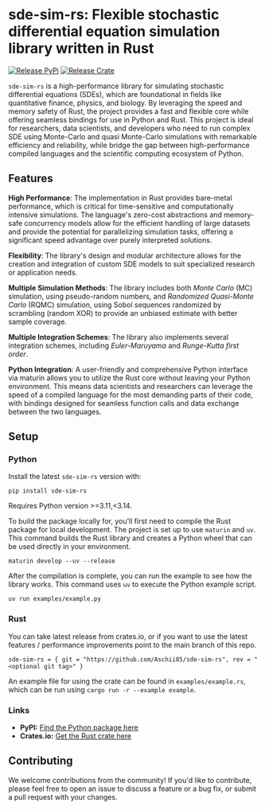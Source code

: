 # sde-sim-rs: Flexible stochastic differential equation simulation library written in Rust

[![Release PyPi](https://github.com/Aschii85/sde-sim-rs/actions/workflows/Release%20PyPi.yml/badge.svg)](https://github.com/Aschii85/sde-sim-rs/actions/workflows/Release%20PyPi.yml) [![Release Crate](https://github.com/Aschii85/sde-sim-rs/actions/workflows/Release%20Crates.yml/badge.svg)](https://github.com/Aschii85/sde-sim-rs/actions/workflows/Release%20Crates.yml)

`sde-sim-rs` is a high-performance library for simulating stochastic differential equations (SDEs), which are foundational in fields like quantitative finance, physics, and biology. By leveraging the speed and memory safety of Rust, the project provides a fast and flexible core while offering seamless bindings for use in Python and Rust. This project is ideal for researchers, data scientists, and developers who need to run complex SDE using Monte-Carlo and quasi Monte-Carlo simulations with remarkable efficiency and reliability, while bridge the gap between high-performance compiled languages and the scientific computing ecosystem of Python.

## Features

**High Performance**: The implementation in Rust provides bare-metal performance, which is critical for time-sensitive and computationally intensive simulations. The language's zero-cost abstractions and memory-safe concurrency models allow for the efficient handling of large datasets and provide the potential for parallelizing simulation tasks, offering a significant speed advantage over purely interpreted solutions.

**Flexibility**: The library's design and modular architecture allows for the creation and integration of custom SDE models to suit specialized research or application needs.

**Multiple Simulation Methods**: The library includes both *Monte Carlo* (MC) simulation, using pseudo-random numbers, and *Randomized Quasi-Monte Carlo* (RQMC) simulation, using Sobol sequences randomized by scrambling (random XOR) to provide an unbiased estimate with better sample coverage. 

**Multiple Integration Schemes**: The library also implements several integration schemes, including *Euler-Maruyama* and *Runge-Kutta first order*.

**Python Integration**: A user-friendly and comprehensive Python interface via maturin allows you to utilize the Rust core without leaving your Python environment. This means data scientists and researchers can leverage the speed of a compiled language for the most demanding parts of their code, with bindings designed for seamless function calls and data exchange between the two languages.


## Setup

### Python

Install the latest `sde-sim-rs` version with:

```
pip install sde-sim-rs
```

Requires Python version >=3.11,<3.14.

To build the package locally for, you'll first need to compile the Rust package for local development. The project is set up to use `maturin` and `uv`. This command builds the Rust library and creates a Python wheel that can be used directly in your environment.

```
maturin develop --uv --release
```

After the compilation is complete, you can run the example to see how the library works. This command uses `uv` to execute the Python example script.

```
uv run examples/example.py
```

### Rust

You can take latest release from crates.io, or if you want to use the latest features / performance improvements point to the main branch of this repo.

```
sde-sim-rs = { git = "https://github.com/Aschii85/sde-sim-rs", rev = "<optional git tag>" }
```

An example file for using the crate can be found in `examples/example.rs`, which can be run using `cargo run -r --example example`.

### Links

- **PyPI:** [Find the Python package here](https://pypi.org/project/sde-sim-rs/)
- **Crates.io:** [Get the Rust crate here](https://crates.io/crates/sde-sim-rs)

## Contributing

We welcome contributions from the community! If you'd like to contribute, please feel free to open an issue to discuss a feature or a bug fix, or submit a pull request with your changes.
